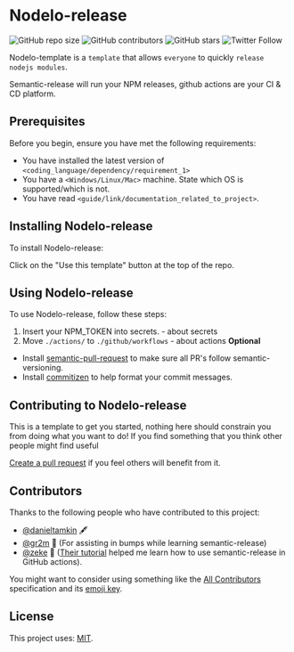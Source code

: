 # Nodelo-release

<!--- These are examples. See https://shields.io for others or to customize this set of shields. You might want to include dependencies, project status and licence info here --->
![GitHub repo size](https://img.shields.io/github/repo-size/danieltamkin/nodelo-release)
![GitHub contributors](https://img.shields.io/github/contributors/danieltamkin/nodelo-release)
![GitHub stars](https://img.shields.io/github/stars/danieltamkin/nodelo-release?style=social)
![Twitter Follow](https://img.shields.io/twitter/follow/CodeHands?style=social)

Nodelo-template is a `template` that allows `everyone` to quickly `release nodejs modules`.

Semantic-release will run your NPM releases, github actions are your CI & CD platform. 

## Prerequisites

Before you begin, ensure you have met the following requirements:
<!--- These are just example requirements. Add, duplicate or remove as required --->
* You have installed the latest version of `<coding_language/dependency/requirement_1>`
* You have a `<Windows/Linux/Mac>` machine. State which OS is supported/which is not.
* You have read `<guide/link/documentation_related_to_project>`.

## Installing Nodelo-release

To install Nodelo-release:

Click on the "Use this template" button at the top of the repo.

## Using Nodelo-release

To use Nodelo-release, follow these steps:
1. Insert your NPM_TOKEN into secrets.  - about secrets
1. Move `./actions/` to `./github/workflows` - about actions
**Optional**
- Install [semantic-pull-request](https://github.com/apps/semantic-pull-requests) to make sure all PR's follow semantic-versioning.
- Install [commitizen](https://github.com/commitizen/cz-cli) to help format your commit messages.


## Contributing to Nodelo-release

This is a template to get you started, nothing here should constrain you from doing what you want to do! If you find something that you think other people might find useful 

[Create a pull request](https://help.github.com/en/github/collaborating-with-issues-and-pull-requests/creating-a-pull-request) if you feel others will benefit from it.

## Contributors

Thanks to the following people who have contributed to this project:

* [@danieltamkin](https://github.com/danieltamkin) 🖋 
* [@gr2m](https://github.com/gr2m) 🔧 (For assisting in bumps while learning semantic-release)
* [@zeke](https://github.com/zeke) 📖 ([Their tutorial](https://github.com/zeke/semantic-release-with-github-actions) helped me learn how to use semantic-release in GitHub actions).


You might want to consider using something like the [All Contributors](https://github.com/all-contributors/all-contributors) specification and its [emoji key](https://allcontributors.org/docs/en/emoji-key).


## License

This project uses: [MIT](https://choosealicense.com/licenses/mit/).

